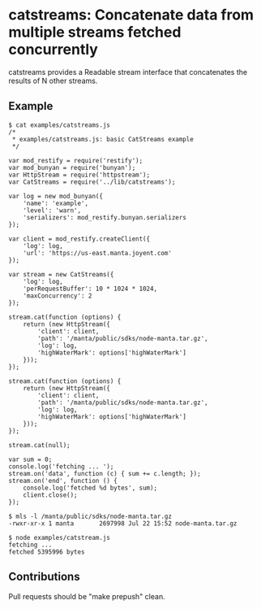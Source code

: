 # catstreams: Concatenate data from multiple streams fetched concurrently

catstreams provides a Readable stream interface that concatenates the results of
N other streams.


## Example

    $ cat examples/catstreams.js
    /*
     * examples/catstreams.js: basic CatStreams example
     */

    var mod_restify = require('restify');
    var mod_bunyan = require('bunyan');
    var HttpStream = require('httpstream');
    var CatStreams = require('../lib/catstreams');

    var log = new mod_bunyan({
        'name': 'example',
        'level': 'warn',
        'serializers': mod_restify.bunyan.serializers
    });

    var client = mod_restify.createClient({
        'log': log,
        'url': 'https://us-east.manta.joyent.com'
    });

    var stream = new CatStreams({
        'log': log,
        'perRequestBuffer': 10 * 1024 * 1024,
        'maxConcurrency': 2
    });

    stream.cat(function (options) {
    	return (new HttpStream({
    	    'client': client,
    	    'path': '/manta/public/sdks/node-manta.tar.gz',
    	    'log': log,
    	    'highWaterMark': options['highWaterMark']
    	}));
    });

    stream.cat(function (options) {
    	return (new HttpStream({
    	    'client': client,
    	    'path': '/manta/public/sdks/node-manta.tar.gz',
    	    'log': log,
    	    'highWaterMark': options['highWaterMark']
    	}));
    });

    stream.cat(null);

    var sum = 0;
    console.log('fetching ... ');
    stream.on('data', function (c) { sum += c.length; });
    stream.on('end', function () {
    	console.log('fetched %d bytes', sum);
    	client.close();
    });

    $ mls -l /manta/public/sdks/node-manta.tar.gz
    -rwxr-xr-x 1 manta       2697998 Jul 22 15:52 node-manta.tar.gz

    $ node examples/catstream.js
    fetching ...
    fetched 5395996 bytes


## Contributions

Pull requests should be "make prepush" clean.
